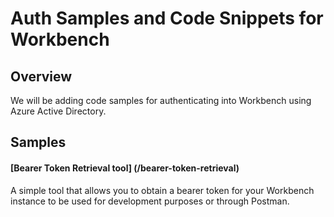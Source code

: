 # Auth Samples and Code Snippets for Workbench

## Overview
We will be adding code samples for authenticating into Workbench using Azure Active Directory.

## Samples
#### [Bearer Token Retrieval tool] (/bearer-token-retrieval)
A simple tool that allows you to obtain a bearer token for your Workbench instance to be used for development purposes or through Postman.